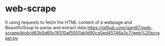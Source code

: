 # web-scrape
It using requests to fetch the HTML content of a webpage and BeautifulSoup to parse and extract data
https://github.com/gani67/web-scrape/blob/d83b5d60c19310af5557ab1d90ca0ed45746a3c7/web%20scraper.py
